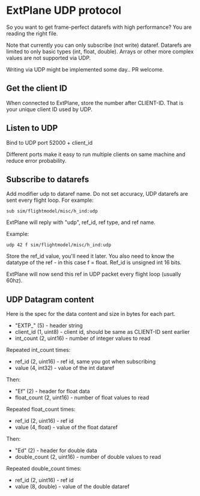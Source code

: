 # ExtPlane UDP protocol #

So you want to get frame-perfect datarefs with high performance?
You are reading the right file.

Note that currently you can only subscribe (not write) dataref.
Datarefs are limited to only basic types (int, float, double).
Arrays or other more complex values are not supported via UDP.

Writing via UDP might be implemented some day.. PR welcome.

## Get the client ID ##

When connected to ExtPlane, store the number after CLIENT-ID.
That is your unique client ID used by UDP.

## Listen to UDP

Bind to UDP port 52000 + client_id

Different ports make it easy to run multiple clients on same machine
and reduce error probability.

## Subscribe to datarefs

Add modifier udp to dataref name. Do not set accuracy, UDP datarefs are sent
every flight loop. For example:

```
sub sim/flightmodel/misc/h_ind:udp
```

ExtPlane will reply with "udp", ref_id, ref type, and ref name.

Example:

```
udp 42 f sim/flightmodel/misc/h_ind:udp
```

Store the ref_id value, you'll need it later. You also need to know
the datatype of the ref - in this case f = float. Ref_id is
unsigned int 16 bits.

ExtPlane will now send this ref in UDP packet every flight loop (usually
60hz).

## UDP Datagram content ##

Here is the spec for the data content and size in bytes for each part.

* "EXTP_" (5) - header string
* client_id (1, uint8) - client id, should be same as CLIENT-ID sent earlier
* int_count (2, uint16) - number of integer values to read

Repeated int_count times:

* ref_id (2, uint16) - ref id, same you got when subscribing
* value  (4, int32) - value of the int dataref

Then:

* "Ef" (2) - header for float data
* float_count (2, uint16) - number of float values to read

Repeated float_count times:

* ref_id (2, uint16) - ref id
* value  (4, float) - value of the float dataref

Then:

* "Ed" (2) - header for double data
* double_count (2, uint16) - number of double values to read

Repeated double_count times:

* ref_id (2, uint16) - ref id
* value  (8, double) - value of the double dataref
